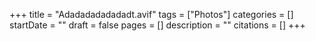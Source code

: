 +++
title = "Adadadadadadadt.avif"
tags = ["Photos"]
categories = []
startDate = ""
draft = false
pages = []
description = ""
citations = []
+++
